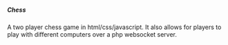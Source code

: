 ##### Chess
 A two player chess game in html/css/javascript.
It also allows for players to play with different computers over a php websocket server.